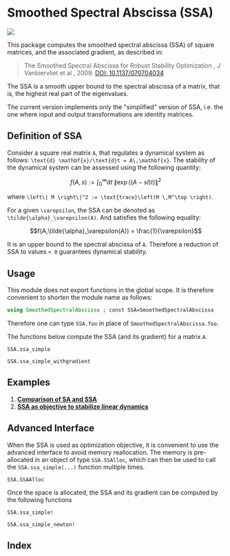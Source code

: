 # Smoothed Spectral Abscissa (SSA)
[![](https://img.shields.io/static/v1?logo=GitHub&label=.&message=SmoothedSpectralAbscissa.jl&color=blue)](https://github.com/dylanfesta/SmoothedSpectralAbscissa.jl)

This package computes the smoothed spectral abscissa (SSA) of square matrices, and the associated gradient, as described in:

> The Smoothed Spectral Abscissa for Robust Stability Optimization , J Vanbiervliet et al , 2009. [DOI: 10.1137/070704034](https://doi.org/10.1137/070704034)

The SSA is a smooth upper bound to the spectral abscissa of a matrix, that is, the highest real part of the eigenvalues.

The current version implements only the "simplified" version of SSA, i.e. the one where input and output transformations are identity matrices.


## Definition of SSA

Consider a square real matrix  ``A``, that regulates a dynamical system as follows:
``\text{d} \mathbf{x}/\text{d}t = A\,\mathbf{x}``. The stability of the dynamical system
can be assessed using the following quantity:
```math
f(A,s) := \int_0^{\infty} \text{d}t \;\left\| \exp\left( \left(A-sI\right)t \right)\right\|^2
```
where ``\left\| M \right\|^2 := \text{trace}\left(M \,M^\top \right)``.

For a given ``\varepsilon``, the SSA can be denoted as ``\tilde{\alpha}_\varepsilon(A)``.
And satisfies the following  equality:
```math
f(A,\tilde{\alpha}_\varepsilon(A)) = \frac{1}{\varepsilon}
```

It is an upper bound to the spectral abscissa of ``A``. Therefore a reduction of SSA to values
``< 0`` guarantees dynamical stability.

## Usage

This module does not export functions in the global scope. It is therefore convenient to
shorten the module name as follows:
```julia
using SmoothedSpectralAbscissa ; const SSA=SmoothedSpectralAbscissa
```
Therefore one can type `SSA.foo` in place of `SmoothedSpectralAbscissa.foo`.

The functions below compute the SSA (and its gradient) for a matrix ``A``.

```@docs
SSA.ssa_simple
```

```@docs
SSA.ssa_simple_withgradient
```


## Examples

1. [**Comparison of SA and SSA**](./01_show_ssa.md)
2. [**SSA as objective to stabilize linear dynamics**](./02_dynamics.md)


## Advanced Interface

When the SSA is used as optimization objective, it is convenient to use the advanced
interface to avoid memory reallocation. The memory is pre-allocated in an object of type
`SSA.SSAlloc`, which can then be used to call the `SSA.ssa_simple(...)` function multiple times.

```@docs
SSA.SSAAlloc
```

Once the space is allocated, the SSA and its gradient can be computed by the following
functions
```@docs
SSA.ssa_simple!
```
```@docs
SSA.ssa_simple_newton!
```


## Index

```@index
```
